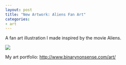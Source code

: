 ```yaml
---
layout: post
title: "New Artwork: Aliens Fan Art"
categories:
- art
---
```


<p>
A fan art illustration I made inspired by the movie Aliens.
</p>


<p>
<img src="http://www.binarynonsense.com/imgs/art/full/alvaro-garcia-aliens-01-color-reducedforweb.jpg" class="tall-img" />
</p>


<p>My art portfolio: <a href="http://www.binarynonsense.com/art/">http://www.binarynonsense.com/art/</a></p>
